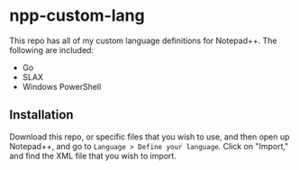 # npp-custom-lang

This repo has all of my custom language definitions for Notepad++. The following are included:

* Go
* SLAX
* Windows PowerShell

## Installation

Download this repo, or specific files that you wish to use, and then 
open up Notepad++, and go to `Language > Define your language`. Click on 
"Import," and find the XML file that you wish to import.